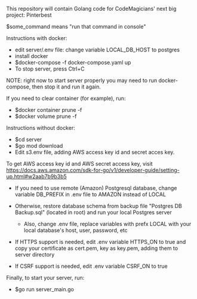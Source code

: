 This repository will contain Golang code for CodeMagicians' next big project: Pinterbest

$some_command means "run that command in console"

Instructions with docker:

- edit server/.env file: change variable LOCAL_DB_HOST to postgres
- install docker
- $docker-compose -f docker-compose.yaml up
- To stop server, press Ctrl+C

NOTE: right now to start server properly you may need to run docker-compose, then stop it and run it again.

If you need to clear container (for example), run:
- $docker container prune -f
- $docker volume prune -f


Instructions without docker:

- $cd server
- $go mod download
- Edit s3.env file, adding AWS access key id and secret acces key.

To get AWS access key id and AWS secret access key, visit https://docs.aws.amazon.com/sdk-for-go/v1/developer-guide/setting-up.html#w2aab7b9b3b5

- If you need to use remote (Amazon) Postgresql database, change variable DB_PREFIX in .env file to AMAZON instead of LOCAL

- Otherwise, restore database schema from backup file "Postgres DB Backup.sql"  (located in root) and run your local Postgres server
    - Also, change .env file, replace variables with prefx LOCAL with your local database's host, user, password, etc

- If HTTPS support is needed, edit .env variable HTTPS_ON to true and copy your certificate as cert.pem, key as key.pem, adding them to server directory

- If CSRF support is needed, edit .env variable CSRF_ON to true

Finally, to start your server, run:
- $go run server_main.go
